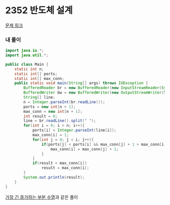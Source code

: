 # 2352 반도체 설계

[문제 링크](https://www.acmicpc.net/problem/2352)

### 내 풀이

```java
import java.io.*;
import java.util.*;

public class Main {
    static int n;
    static int[] ports;
    static int[] max_conn;
    public static void main(String[] args) throws IOException {
        BufferedReader br = new BufferedReader(new InputStreamReader(System.in));
        BufferedWriter bw = new BufferedWriter(new OutputStreamWriter(System.out));
        String[] line;
        n = Integer.parseInt(br.readLine());
        ports = new int[n + 1];
        max_conn = new int[n + 1];
        int result = 0;
        line = br.readLine().split(" ");
        for(int i = 0; i < n; i++){
            ports[i] = Integer.parseInt(line[i]);
            max_conn[i] = 1;
            for(int j = 0; j < i; j++){
                if(ports[j] < ports[i] && max_conn[j] + 1 > max_conn[i]){
                    max_conn[i] = max_conn[j] + 1;
                }
            }
            if(result < max_conn[i])
                result = max_conn[i];
        }
        System.out.println(result);
    }
}
```

[가장 긴 증가하는 부분 수열](https://github.com/s2zan/algorithm/blob/master/dp/11053%20가장%20긴%20증가하는%20부분%20수열.md)과 같은 풀이